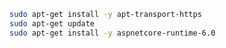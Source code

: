 ﻿```sh
sudo apt-get install -y apt-transport-https
sudo apt-get update
sudo apt-get install -y aspnetcore-runtime-6.0
```
